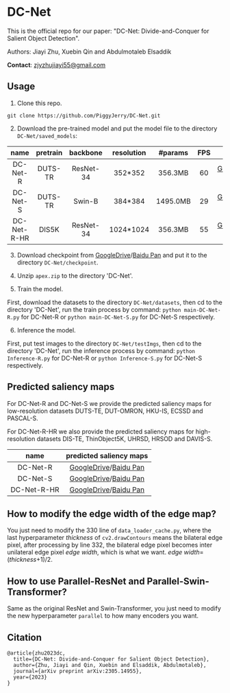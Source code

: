 # DC-Net
This is the official repo for our paper: "DC-Net: Divide-and-Conquer for Salient Object Detection".

Authors: Jiayi Zhu, Xuebin Qin and Abdulmotaleb Elsaddik

__Contact__: zjyzhujiayi55@gmail.com

## Usage
1. Clone this repo.
```
git clone https://github.com/PiggyJerry/DC-Net.git
```

2. Download the pre-trained model and put the model file to the directory `DC-Net/saved_models`:

| name | pretrain | backbone | resolution | #params | FPS | download |
| :---: | :---: | :---: | :---: | :---: | :---: | :---: |
| DC-Net-R | DUTS-TR | ResNet-34 | 352*352 | 356.3MB | 60 | [GoogleDrive](https://drive.google.com/file/d/17-yqt_aEorTpKOEzMgobpBIjHZbrRbov/view?usp=sharing)/[Baidu Pan](https://pan.baidu.com/s/1WqXHf_GmQcJ_6V8S0xHYyA?pwd=1sq1) |
| DC-Net-S | DUTS-TR | Swin-B | 384*384 | 1495.0MB | 29 | [GoogleDrive](https://drive.google.com/file/d/1HNeIH-pmwaf7V6RaAPOu6Gda4dR7CjNL/view?usp=sharing)/[Baidu Pan](https://pan.baidu.com/s/1SiUvnxBBzHNaEDhPtkJGUw?pwd=p9he) |
| DC-Net-R-HR | DIS5K | ResNet-34 | 1024*1024 | 356.3MB | 55 | [GoogleDrive](https://drive.google.com/file/d/1At4I-TXSOZOrOth4PrNF_oUAo3Yz5z8f/view?usp=sharing)/[Baidu Pan](https://pan.baidu.com/s/1wiYcozN5JFdicooGr_lnAQ?pwd=ur1k) |

3. Download checkpoint from [GoogleDrive](https://drive.google.com/file/d/1xvdXwN27a4YjOemWBtgxexnyK2_sS_cK/view?usp=sharing)/[Baidu Pan](https://pan.baidu.com/s/167L7qRDpWDyx41WWcUjfHQ?pwd=hhgu) and put it to the directory `DC-Net/checkpoint`.
   
4. Unzip `apex.zip` to the directory 'DC-Net'.
   
5. Train the model.

First, download the datasets to the directory `DC-Net/datasets`, then cd to the directory 'DC-Net', run the train process by command: ```python main-DC-Net-R.py``` for DC-Net-R or ```python main-DC-Net-S.py``` for DC-Net-S respectively. 

6. Inference the model.

First, put test images to the directory `DC-Net/testImgs`, then cd to the directory 'DC-Net', run the inference process by command: ```python Inference-R.py``` for DC-Net-R or ```python Inference-S.py``` for DC-Net-S respectively. 

## Predicted saliency maps

For DC-Net-R and DC-Net-S we provide the predicted saliency maps for low-resolution datasets DUTS-TE, DUT-OMRON, HKU-IS, ECSSD and PASCAL-S.

For DC-Net-R-HR we also provide the predicted saliency maps for high-resolution datasets DIS-TE, ThinObject5K, UHRSD, HRSOD and DAVIS-S.

| name | predicted saliency maps |
| :---: | :---: |
| DC-Net-R | [GoogleDrive](https://drive.google.com/file/d/1nUvXLkUovfutIRxTsKQ2csuGpRUMhYxv/view?usp=share_link)/[Baidu Pan](https://pan.baidu.com/s/1yrbikTVf_uLdcHsbMKTdMg?pwd=i4r9) |
| DC-Net-S | [GoogleDrive](https://drive.google.com/file/d/1CoCNZzNC7g4EymLQlZ0vHcoh8qONdRob/view?usp=share_link)/[Baidu Pan](https://pan.baidu.com/s/1FHq6iEiuBBwpHeI0LfxEvA?pwd=3gld) |
| DC-Net-R-HR | [GoogleDrive](https://drive.google.com/file/d/1Io_aKlke9UdB2xv8PJyvEINjzWZjCJlw/view?usp=share_link)/[Baidu Pan](https://pan.baidu.com/s/12sl7yWcN1Zdvdr5LyoT2CQ?pwd=ww0a) |

## How to modify the edge width of the edge map?
You just need to modify the 330 line of `data_loader_cache.py`, where the last hyperparameter $thickness$ of `cv2.drawContours` means the bilateral edge pixel, after processing by line 332, the bilateral edge pixel becomes inter unilateral edge pixel $edge\ width$, which is what we want. $edge\ width$=($thickness$+1)/2.

## How to use Parallel-ResNet and Parallel-Swin-Transformer?
Same as the original ResNet and Swin-Transformer, you just need to modify the new hyperparameter `parallel` to how many encoders you want. 

## Citation
```
@article{zhu2023dc,
  title={DC-Net: Divide-and-Conquer for Salient Object Detection},
  author={Zhu, Jiayi and Qin, Xuebin and Elsaddik, Abdulmotaleb},
  journal={arXiv preprint arXiv:2305.14955},
  year={2023}
}
```
